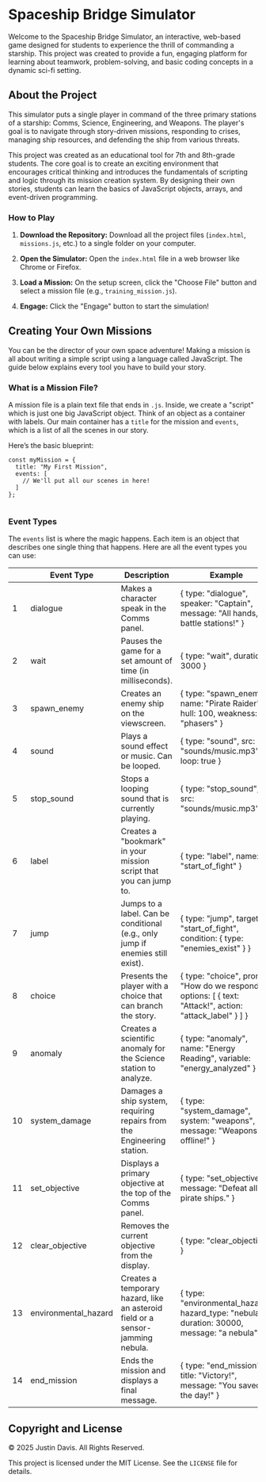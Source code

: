 
# Spaceship Bridge Simulator

Welcome to the Spaceship Bridge Simulator, an interactive, web-based game designed for students to experience the thrill of commanding a starship. This project was created to provide a fun, engaging platform for learning about teamwork, problem-solving, and basic coding concepts in a dynamic sci-fi setting.

## About the Project

This simulator puts a single player in command of the three primary stations of a starship: Comms, Science, Engineering, and Weapons. The player's goal is to navigate through story-driven missions, responding to crises, managing ship resources, and defending the ship from various threats.

This project was created as an educational tool for 7th and 8th-grade students. The core goal is to create an exciting environment that encourages critical thinking and introduces the fundamentals of scripting and logic through its mission creation system. By designing their own stories, students can learn the basics of JavaScript objects, arrays, and event-driven programming.

### How to Play

1.  **Download the Repository:** Download all the project files (`index.html`, `missions.js`, etc.) to a single folder on your computer.
    
2.  **Open the Simulator:** Open the `index.html` file in a web browser like Chrome or Firefox.
    
3.  **Load a Mission:** On the setup screen, click the "Choose File" button and select a mission file (e.g., `training_mission.js`).
    
4.  **Engage:** Click the "Engage" button to start the simulation!
    

## Creating Your Own Missions

You can be the director of your own space adventure! Making a mission is all about writing a simple script using a language called JavaScript. The guide below explains every tool you have to build your story.

### What is a Mission File?

A mission file is a plain text file that ends in `.js`. Inside, we create a "script" which is just one big JavaScript object. Think of an object as a container with labels. Our main container has a `title` for the mission and `events`, which is a list of all the scenes in our story.

Here’s the basic blueprint:

```
const myMission = {
  title: "My First Mission",
  events: [
    // We'll put all our scenes in here!
  ]
};


```

### Event Types

The `events` list is where the magic happens. Each item is an object that describes one single thing that happens. Here are all the event types you can use:

| | Event Type | Description | Example |
|--|--|--|--|
|1| dialogue | Makes a character speak in the Comms panel. | { type: "dialogue", speaker: "Captain", message: "All hands, battle stations!" } |
|2| wait | Pauses the game for a set amount of time (in milliseconds). | { type: "wait", duration: 3000 } |
|3| spawn_enemy | Creates an enemy ship on the viewscreen. | { type: "spawn_enemy", name: "Pirate Raider", hull: 100, weakness: "phasers" } |
|4|sound | Plays a sound effect or music. Can be looped. | { type: "sound", src: "sounds/music.mp3", loop: true } |
|5|stop_sound | Stops a looping sound that is currently playing. | { type: "stop_sound", src: "sounds/music.mp3" } |
|6|label | Creates a "bookmark" in your mission script that you can jump to. | { type: "label", name: "start_of_fight" } |
|7|jump | Jumps to a label. Can be conditional (e.g., only jump if enemies still exist). | { type: "jump", target: "start_of_fight", condition: { type: "enemies_exist" } } |
|8|choice | Presents the player with a choice that can branch the story. | { type: "choice", prompt: "How do we respond?", options: [ { text: "Attack!", action: "attack_label" } ] } |
|9|anomaly | Creates a scientific anomaly for the Science station to analyze. | { type: "anomaly", name: "Energy Reading", variable: "energy_analyzed" } |
|10|system_damage | Damages a ship system, requiring repairs from the Engineering station. | { type: "system_damage", system: "weapons", message: "Weapons are offline!" } |
|11|set_objective | Displays a primary objective at the top of the Comms panel. | { type: "set_objective", message: "Defeat all pirate ships." } |
|12|clear_objective | Removes the current objective from the display. | { type: "clear_objective" } |
|13| environmental_hazard | Creates a temporary hazard, like an asteroid field or a sensor-jamming nebula. | { type: "environmental_hazard", hazard_type: "nebula", duration: 30000, message: "a nebula" } |
|14|end_mission | Ends the mission and displays a final message. | { type: "end_mission", title: "Victory!", message: "You saved the day!" } |


## Copyright and License

© 2025 Justin Davis. All Rights Reserved.

This project is licensed under the MIT License. See the `LICENSE` file for details.
